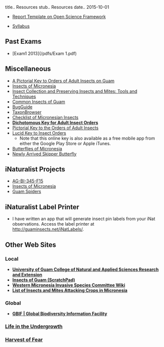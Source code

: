 title.. Resources
stub.. Resources
date.. 2015-10-01


* [Report Template on Open Science Framework](https://osf.io/az2vq/)

* [Syllabus](/ALBI345F17-syllabus.pdf)

## Past Exams
* [Exam1 2013](/pdfs/Exam 1.pdf)

## Miscellaneous
* [A Pictorial Key to Orders of Adult Insects on Guam](/pdfs/guam_orders_key.pdf)
* [Insects of Micronesia](http://hbs.bishopmuseum.org/pubs-online/iom.html)
* [Insect Collection and Preserving Insects and Mites: Tools and Techniques](/pdfs/collpres.pdf)
* [Common Insects of Guam](/pdfs/common-insects-of-guam.pdf)
* [BugGuide](http://bugguide.net)
* [TaxonBrowser](http://guaminsects.net/taxonBrowser)
* [Checklist of Micronesian Insects](http://guaminsects.net/mad/CheckList2.htm)
* **[Dichotomous Key for Adult Insect Orders](/pdfs/Dichotomous_Key_for_Adult_Insect_Orders.pdf)**
* [Pictorial Key to the Orders of Adult Insects](https://extension.entm.purdue.edu/401Book/pdf/order_pictorial_key.pdf)
* [Lucid Key to Insect Orders](http://keys.lucidcentral.org/key-server/player.jsp?keyId=1)
	* Note that this online key is also available as a free mobile app from either the Google Play Store or Apple iTunes.
* [Butterflies of Micronesia](http://guaminsects.myspecies.info/sites/guaminsects.myspecies.info/files/ButterfliesOfMicronesia.pdf)
* [Newly Arrived Skipper Butterfly](/pdfs/possibleNewSkipper.pdf)

## iNaturalist Projects
* [AG-BI-345-F15](http://www.inaturalist.org/projects/ag-bi-345-f15)
* [Insects of Micronesia](http://www.inaturalist.org/projects/insects-of-micronesia)
* [Guam Spiders](http://www.inaturalist.org/projects/guam-spiders)

## iNaturalist Label Printer
* I have written an app that will generate insect pin labels from your iNat observations.
Access the label printer at <http://guaminsects.net/iNatLabels/>.

## Other Web Sites

### Local
* **[University of Guam College of Natural and Applied Sciences Research and Extension](http://cnas-re.uog.edu/)**
* **[Insects of Guam (ScratchPad)](http://guaminsects.myspecies.info)**
* **[Western Micronesia Invasive Species Committee Wiki](www.guaminsects.net/gisac2015)**
* **[List of Insects and Mites Attacking Crops in Micronesia](https://aubreymoore.github.io/crop-pest-list/)**

### Global
* **[GBIF | Global Biodiversity Information Facility](https://www.gbif.org/)**

### [Life in the Undergrowth](https://www.amazon.com/gp/video/detail/B003ULY4GW/ref=dv_web_wtls_list_pr_1)

### [Harvest of Fear](https://www.youtube.com/playlist?list=PLCru93WgymzWkBAbD1M36XbokuD8Ep5CG)
